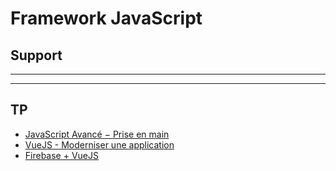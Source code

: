 # Framework JavaScript

## Support

<SlidesDeck src="framework_javascript" />

---

<SlidesDeck src="javascript_avances" />

---

<SlidesDeck src="vuejs" />

## TP

- [JavaScript Avancé − Prise en main](/tp/javascript_avances/introduction.md)
- [VueJS - Moderniser une application](/tp/vuejs/tp1.md)
- [Firebase + VueJS](/tp/vuejs/firebase-vuejs.md)
